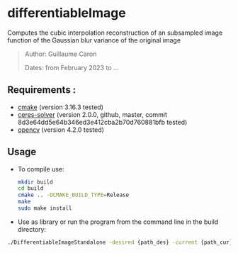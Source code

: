 # differentiableImage
Computes the cubic interpolation reconstruction of an subsampled image function of the Gaussian blur variance of the original image

> Author: Guillaume Caron
>
> Dates: from February 2023 to ...

## Requirements : 

- [cmake](https://cmake.org/download/) (version 3.16.3 tested)
- [ceres-solver](https://github.com/ceres-solver/ceres-solver/tree/2.0.0) (version 2.0.0, github, master, commit 8d3e64dd5e64b346ed3e412cba2b70d760881bfb tested)
- [opencv](https://docs.opencv.org/4.x/d7/d9f/tutorial_linux_install.html) (version 4.2.0 tested)

## Usage

- To compile use:
     ```bash
     mkdir build 
     cd build
     cmake .. -DCMAKE_BUILD_TYPE=Release
     make 
     sudo make install 
     ```

- Use as library or run the program from the command line in the build directory:

```bash
./DifferentiableImageStandalone -desired {path_des} -current {path_cur}  {[optinals]-desiredDual {path_des_dual} -currentDual {path_cur_dual} -mask {path_mask} -display=0}
```
